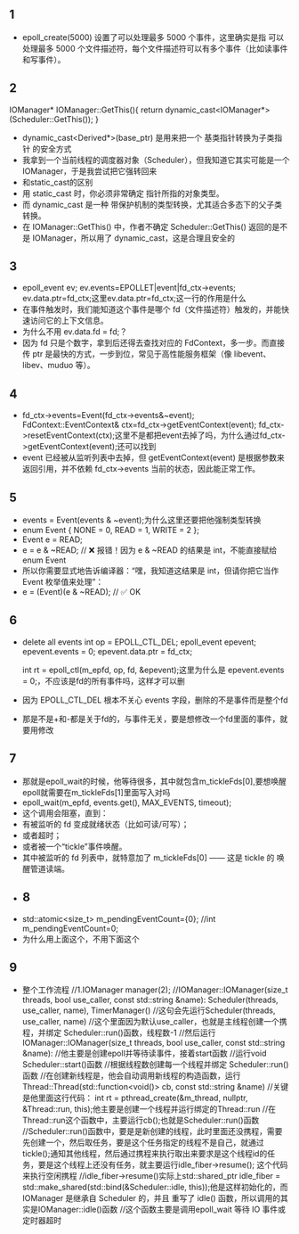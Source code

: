 ## 1
- epoll_create(5000) 设置了可以处理最多 5000 个事件，这里确实是指 可以处理最多 5000 个文件描述符，每个文件描述符可以有多个事件（比如读事件和写事件）。
## 2
IOManager* IOManager::GetThis(){
        return dynamic_cast<IOManager*>(Scheduler::GetThis());
    }
- dynamic_cast<Derived*>(base_ptr) 是用来把一个 基类指针转换为子类指针 的安全方式
- 我拿到一个当前线程的调度器对象（Scheduler），但我知道它其实可能是一个 IOManager，于是我尝试把它强转回来
- 和static_cast的区别
- 用 static_cast 时，你必须非常确定 指针所指的对象类型。
- 而 dynamic_cast 是一种 带保护机制的类型转换，尤其适合多态下的父子类转换。
- 在 IOManager::GetThis() 中，作者不确定 Scheduler::GetThis() 返回的是不是 IOManager，所以用了 dynamic_cast，这是合理且安全的
## 3
-  epoll_event  ev;
        ev.events=EPOLLET|event|fd_ctx->events;
        ev.data.ptr=fd_ctx;这里ev.data.ptr=fd_ctx;这一行的作用是什么
-  在事件触发时，我们能知道这个事件是哪个 fd（文件描述符）触发的，并能快速访问它的上下文信息。
-  为什么不用 ev.data.fd = fd;？
-  因为 fd 只是个数字，拿到后还得去查找对应的 FdContext，多一步。而直接传 ptr 是最快的方式，一步到位，常见于高性能服务框架（像 libevent、libev、muduo 等）。
## 4
-  fd_ctx->events=Event(fd_ctx->events&~event);
        FdContext::EventContext& ctx=fd_ctx->getEventContext(event);
        fd_ctx->resetEventContext(ctx);这里不是都把event去掉了吗，为什么通过fd_ctx->getEventContext(event);还可以找到
- event 已经被从监听列表中去掉，但 getEventContext(event) 是根据参数来返回引用，并不依赖 fd_ctx->events 当前的状态，因此能正常工作。
## 5
- events = Event(events & ~event);为什么这里还要把他强制类型转换
- enum Event { NONE = 0, READ = 1, WRITE = 2 };
- Event e = READ;
- e = e & ~READ;  // ❌ 报错！因为 e & ~READ 的结果是 int，不能直接赋给 enum Event
- 所以你需要显式地告诉编译器：“嘿，我知道这结果是 int，但请你把它当作 Event 枚举值来处理”：
- e = (Event)(e & ~READ);  // ✅ OK
## 6
- delete all events
    int op = EPOLL_CTL_DEL;
    epoll_event epevent;
    epevent.events   = 0;
    epevent.data.ptr = fd_ctx;

    int rt = epoll_ctl(m_epfd, op, fd, &epevent);这里为什么是   epevent.events   = 0;，不应该是fd的所有事件吗，这样才可以删
- 因为 EPOLL_CTL_DEL 根本不关心 events 字段，删除的不是事件而是整个fd
- 那是不是+和-都是关于fd的，与事件无关，要是想修改一个fd里面的事件，就要用修改
## 7
- 那就是epoll_wait的时候，他等待很多，其中就包含m_tickleFds[0],要想唤醒epoll就需要在m_tickleFds[1]里面写入对吗
- epoll_wait(m_epfd, events.get(), MAX_EVENTS, timeout);
- 这个调用会阻塞，直到：
- 有被监听的 fd 变成就绪状态（比如可读/可写）；
- 或者超时；
- 或者被一个“tickle”事件唤醒。
- 其中被监听的 fd 列表中，就特意加了 m_tickleFds[0] —— 这是 tickle 的 唤醒管道读端。
- ## 8
- std::atomic<size_t> m_pendingEventCount={0};
        //int m_pendingEventCount=0;
- 为什么用上面这个，不用下面这个
  
## 9
- 整个工作流程
//1.IOManager manager(2);
//IOManager::IOManager(size_t threads, bool use_caller, const std::string &name): Scheduler(threads, use_caller, name), TimerManager()
//这句会先运行Scheduler(threads, use_caller, name)
//这个里面因为默认use_caller，也就是主线程创建一个携程，并绑定 Scheduler::run()函数，线程数-1
//然后运行IOManager::IOManager(size_t threads, bool use_caller, const std::string &name):
//他主要是创建epoll并等待读事件，接着start函数
//运行void Scheduler::start()函数
//根据线程数创建每一个线程并绑定 Scheduler::run()函数
//在创建新线程是，他会自动调用新线程的构造函数，运行Thread::Thread(std::function<void()> cb, const std::string &name)
//关键是他里面这行代码： int rt = pthread_create(&m_thread, nullptr, &Thread::run, this);他主要是创建一个线程并运行绑定的Thread::run
//在Thread::run这个函数中，主要运行cb();也就是Scheduler::run()函数
//Scheduler::run()函数中，要是是新创建的线程，此时里面还没携程，需要先创建一个，然后取任务，要是这个任务指定的线程不是自己，就通过tickle();通知其他线程，然后通过携程来执行取出来要求是这个线程id的任务，要是这个线程上还没有任务，就主要运行idle_fiber->resume();	这个代码来执行空闲携程
//idle_fiber->resume()实际上std::shared_ptr<Fiber> idle_fiber = std::make_shared<Fiber>(std::bind(&Scheduler::idle, this));他是这样初始化的，而 IOManager 是继承自 Scheduler 的，并且 重写了 idle() 函数，所以调用的其实是IOManager::idle()函数
//这个函数主要是调用epoll_wait 等待 IO 事件或定时器超时



